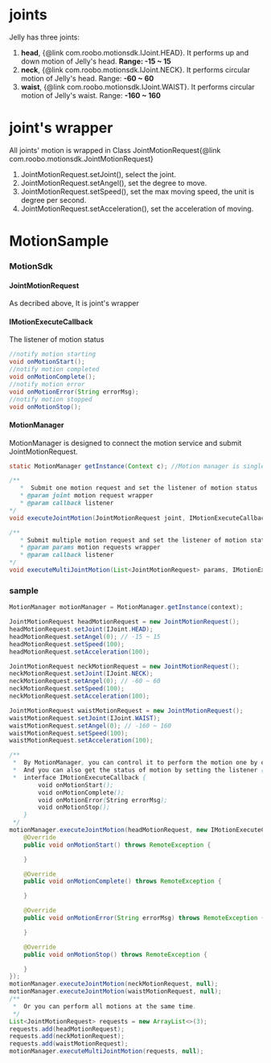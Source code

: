 # joints
Jelly has three joints:
1. **head**, {@link com.roobo.motionsdk.IJoint.HEAD}. It performs up and down motion of Jelly's head. **Range: -15 ~ 15**
2. **neck**, {@link com.roobo.motionsdk.IJoint.NECK}. It performs circular motion of Jelly's head. Range: **-60 ~ 60**
3. **waist**, {@link com.roobo.motionsdk.IJoint.WAIST}. It performs circular motion of Jelly's waist. Range: **-160 ~ 160**

# joint's wrapper
All joints' motion is wrapped in Class JointMotionRequest{@link com.roobo.motionsdk.JointMotionRequest}
1. JointMotionRequest.setJoint(), select the joint.
2. JointMotionRequest.setAngel(), set the degree to move.
3. JointMotionRequest.setSpeed(), set the max moving speed, the unit is degree per second.
4. JointMotionRequest.setAcceleration(), set the acceleration of moving.

# MotionSample
### MotionSdk
#### JointMotionRequest
As decribed above, It is joint's wrapper
#### IMotionExecuteCallback
The listener of motion status

```java
//notify motion starting
void onMotionStart();
//notify motion completed
void onMotionComplete();
//notify motion error
void onMotionError(String errorMsg);
//notify motion stopped
void onMotionStop();
```

#### MotionManager
MotionManager is designed to connect the motion service and submit JointMotionRequest.

```java
static MotionManager getInstance(Context c); //Motion manager is singleton

/**
   *  Submit one motion request and set the listener of motion status
   * @param joint motion request wrapper
   * @param callback listener
*/
void executeJointMotion(JointMotionRequest joint, IMotionExecuteCallback callback)

/**
   * Submit multiple motion request and set the listener of motion status
   * @param params motion requests wrapper
   * @param callback listener
*/
void executeMultiJointMotion(List<JointMotionRequest> params, IMotionExecuteCallback callback)
```

### sample

```java
MotionManager motionManager = MotionManager.getInstance(context);

JointMotionRequest headMotionRequest = new JointMotionRequest();
headMotionRequest.setJoint(IJoint.HEAD);
headMotionRequest.setAngel(0); // -15 ~ 15
headMotionRequest.setSpeed(100);
headMotionRequest.setAcceleration(100);

JointMotionRequest neckMotionRequest = new JointMotionRequest();
neckMotionRequest.setJoint(IJoint.NECK);
neckMotionRequest.setAngel(0); // -60 ~ 60
neckMotionRequest.setSpeed(100);
neckMotionRequest.setAcceleration(100);

JointMotionRequest waistMotionRequest = new JointMotionRequest();
waistMotionRequest.setJoint(IJoint.WAIST);
waistMotionRequest.setAngel(0); // -160 ~ 160
waistMotionRequest.setSpeed(100);
waistMotionRequest.setAcceleration(100);

/**
 *  By MotionManager, you can control it to perform the motion one by one or perform all motions at the same time.
 *  And you can also get the status of motion by setting the listener {@link com.roobo.motionsdk.IMotionExecuteCallback}
 *  interface IMotionExecuteCallback {
        void onMotionStart();
        void onMotionComplete();
        void onMotionError(String errorMsg);
        void onMotionStop();
    }
 */
motionManager.executeJointMotion(headMotionRequest, new IMotionExecuteCallback.Stub() {
    @Override
    public void onMotionStart() throws RemoteException {

    }

    @Override
    public void onMotionComplete() throws RemoteException {

    }

    @Override
    public void onMotionError(String errorMsg) throws RemoteException {

    }

    @Override
    public void onMotionStop() throws RemoteException {

    }
});
motionManager.executeJointMotion(neckMotionRequest, null);
motionManager.executeJointMotion(waistMotionRequest, null);
/**
 *  Or you can perform all motions at the same time.
 */
List<JointMotionRequest> requests = new ArrayList<>(3);
requests.add(headMotionRequest);
requests.add(neckMotionRequest);
requests.add(waistMotionRequest);
motionManager.executeMultiJointMotion(requests, null);
```
